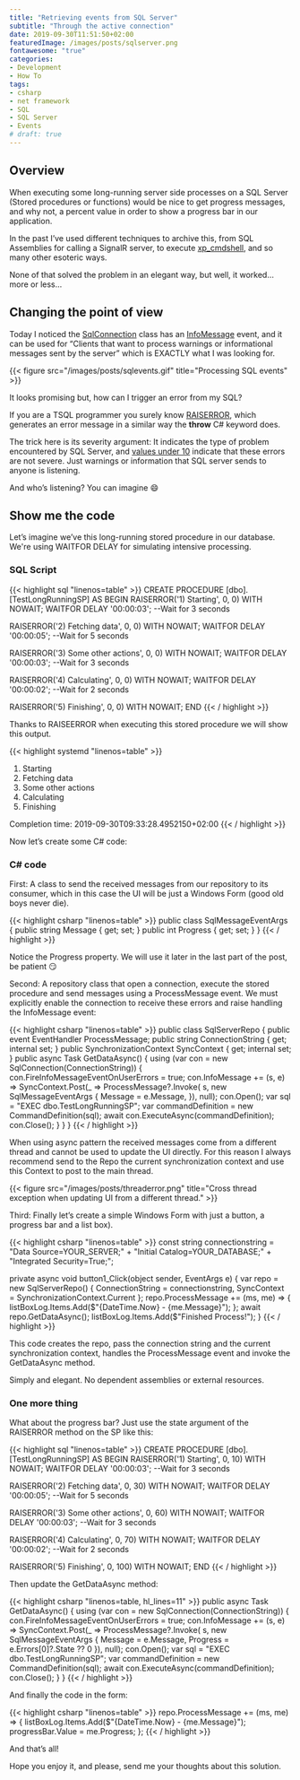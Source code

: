 ```yaml
---
title: "Retrieving events from SQL Server"
subtitle: "Through the active connection"
date: 2019-09-30T11:51:50+02:00
featuredImage: /images/posts/sqlserver.png
fontawesome: "true"
categories: 
- Development
- How To
tags:
- csharp
- net framework
- SQL
- SQL Server
- Events
# draft: true
---
```

## Overview

When executing some long-running server side processes on a SQL Server (Stored procedures or functions) would be nice to get progress messages, and why not, a percent value in order to show a progress bar in our application.

In the past I’ve used different techniques to archive this, from SQL Assemblies for calling a SignalR server, to execute [xp_cmdshell](https://docs.microsoft.com/en-us/sql/relational-databases/system-stored-procedures/xp-cmdshell-transact-sql?view=sql-server-2017), and so many other esoteric ways.

None of that solved the problem in an elegant way, but well, it worked… more or less…

## Changing the point of view

Today I noticed the [SqlConnection](https://docs.microsoft.com/en-us/dotnet/api/system.data.sqlclient.sqlconnection?view=netframework-4.8) class has an [InfoMessage](https://docs.microsoft.com/en-us/dotnet/api/system.data.sqlclient.sqlconnection.infomessage?view=netframework-4.8) event, and it can be used for “Clients that want to process warnings or informational messages sent by the server” which is EXACTLY what I was looking for.

{{< figure src="/images/posts/sqlevents.gif" title="Processing SQL events" >}}

It looks promising but, how can I trigger an error from my SQL?

If you are a TSQL programmer you surely know [RAISERROR](https://docs.microsoft.com/en-us/sql/t-sql/language-elements/raiserror-transact-sql?view=sql-server-2017), which generates an error message in a similar way the **throw** C# keyword does.

The trick here is its severity argument: It indicates the type of problem encountered by SQL Server, and [values under 10](https://docs.microsoft.com/en-us/sql/relational-databases/errors-events/database-engine-error-severities?view=sql-server-2017) indicate that these errors are not severe. Just warnings or information that SQL server sends to anyone is listening.

And who’s listening? You can imagine :smile:

## Show me the code

Let’s imagine we’ve this long-running stored procedure in our database. We're using WAITFOR DELAY for simulating intensive processing.

### SQL Script

{{< highlight sql "linenos=table" >}}
CREATE PROCEDURE [dbo].[TestLongRunningSP]
AS
BEGIN
RAISERROR('1) Starting', 0, 0) WITH NOWAIT;
WAITFOR DELAY '00:00:03'; --Wait for 3 seconds

RAISERROR('2) Fetching data', 0, 0) WITH NOWAIT;
WAITFOR DELAY '00:00:05'; --Wait for 5 seconds

RAISERROR('3) Some other actions', 0, 0) WITH NOWAIT;
WAITFOR DELAY '00:00:03'; --Wait for 3 seconds

RAISERROR('4) Calculating', 0, 0) WITH NOWAIT;
WAITFOR DELAY '00:00:02'; --Wait for 2 seconds

RAISERROR('5) Finishing', 0, 0) WITH NOWAIT;
END
{{< / highlight >}}

Thanks to RAISEERROR when executing this stored procedure we will show this output.

{{< highlight systemd "linenos=table" >}}

1) Starting
2) Fetching data
3) Some other actions
4) Calculating
5) Finishing

Completion time: 2019-09-30T09:33:28.4952150+02:00
{{< / highlight >}}

Now let’s create some C# code:

### C# code

First: A class to send the received messages from our repository to its consumer, which in this case the UI will be just a Windows Form (good old boys never die).

{{< highlight csharp "linenos=table" >}}
public class SqlMessageEventArgs
{
    public string Message { get; set; }
    public int Progress { get; set; }
}
{{< / highlight >}}

Notice the Progress property. We will use it later in the last part of the post, be patient :smirk:

Second: A repository class that open a connection, execute the stored procedure and send messages using a ProcessMessage event. We must explicitly enable the connection to receive these errors and raise handling the InfoMessage event:

{{< highlight csharp "linenos=table" >}}
public class SqlServerRepo
{
    public event EventHandler<SqlMessageEventArgs> ProcessMessage;
    public string ConnectionString { get; internal set; }
    public SynchronizationContext SyncContext { get; internal set; }
    public async Task GetDataAsync()
    {
        using (var con = new SqlConnection(ConnectionString))
        {
            con.FireInfoMessageEventOnUserErrors = true;
            con.InfoMessage += (s, e) =>
                SyncContext.Post(_ => ProcessMessage?.Invoke(
                s, new SqlMessageEventArgs
                {
                    Message = e.Message,
                }), null);
            con.Open();
            var sql = "EXEC dbo.TestLongRunningSP";
            var commandDefinition = new CommandDefinition(sql);
            await con.ExecuteAsync(commandDefinition);
            con.Close();
        }
    }
}
{{< / highlight >}}

When using async pattern the received messages come from a different thread and cannot be used to update the UI directly. For this reason I always recommend send to the Repo the current synchronization context and use this Context to post to the main thread.

{{< figure src="/images/posts/threaderror.png" title="Cross thread exception when updating UI from a different thread." >}}

Third: Finally let’s create a simple Windows Form with just a button, a progress bar and a list box).

{{< highlight csharp "linenos=table" >}}
const string connectionstring =
    "Data Source=YOUR_SERVER;" +
    "Initial Catalog=YOUR_DATABASE;" +
    "Integrated Security=True;";

private async void button1_Click(object sender, EventArgs e)
{
    var repo = new SqlServerRepo()
    {
        ConnectionString = connectionstring,
        SyncContext = SynchronizationContext.Current
    };
    repo.ProcessMessage += (ms, me) => {
        listBoxLog.Items.Add($"{DateTime.Now} - {me.Message}");
    };
    await repo.GetDataAsync();
    listBoxLog.Items.Add($"Finished Process!");
}
{{< / highlight >}}

This code creates the repo, pass the connection string and the current synchronization context, handles the ProcessMessage event and invoke the GetDataAsync method.

Simply and elegant. No dependent assemblies or external resources.

### One more thing

What about the progress bar? Just use the state argument of the RAISERROR method on the SP like this:

{{< highlight sql "linenos=table" >}}
CREATE PROCEDURE [dbo].[TestLongRunningSP]
AS
BEGIN
RAISERROR('1) Starting', 0, 10) WITH NOWAIT;
WAITFOR DELAY '00:00:03'; --Wait for 3 seconds

RAISERROR('2) Fetching data', 0, 30) WITH NOWAIT;
WAITFOR DELAY '00:00:05'; --Wait for 5 seconds

RAISERROR('3) Some other actions', 0, 60) WITH NOWAIT;
WAITFOR DELAY '00:00:03'; --Wait for 3 seconds

RAISERROR('4) Calculating', 0, 70) WITH NOWAIT;
WAITFOR DELAY '00:00:02'; --Wait for 2 seconds

RAISERROR('5) Finishing', 0, 100) WITH NOWAIT;
END
{{< / highlight >}}

Then update the GetDataAsync method:

{{< highlight csharp "linenos=table, hl_lines=11" >}}
public async Task GetDataAsync()
{
    using (var con = new SqlConnection(ConnectionString))
    {
        con.FireInfoMessageEventOnUserErrors = true;
        con.InfoMessage += (s, e) =>
            SyncContext.Post(_ => ProcessMessage?.Invoke(
            s, new SqlMessageEventArgs
            {
                Message = e.Message,
                Progress = e.Errors[0]?.State ?? 0
            }), null);
        con.Open();
        var sql = "EXEC dbo.TestLongRunningSP";
        var commandDefinition = new CommandDefinition(sql);
        await con.ExecuteAsync(commandDefinition);
        con.Close();
    }
}
{{< / highlight >}}

And finally the code in the form:

{{< highlight csharp "linenos=table" >}}
repo.ProcessMessage += (ms, me) => {
    listBoxLog.Items.Add($"{DateTime.Now} - {me.Message}");
    progressBar.Value = me.Progress;
};
{{< / highlight >}}

And that’s all!

Hope you enjoy it, and please, send me your thoughts about this solution.
